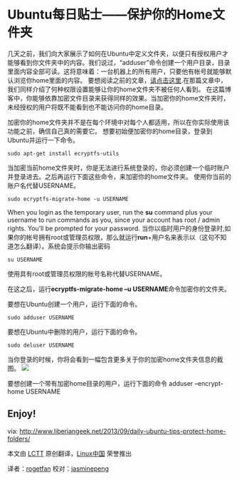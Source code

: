 Ubuntu每日贴士——保护你的Home文件夹
================================================================================
几天之前，我们向大家展示了如何在Ubuntu中定义文件夹，以便只有授权用户才能够看到你文件夹中的内容。我们说过，“adduser”命令创建一个用户目录，目录里面内容全部可读。这将意味着：一台机器上的所有用户，只要他有帐号就能够默认浏览你home里面的内容。
要想阅读之前的文章，[请点击这里][2].在那篇文章中，我们同样介绍了何种权限设置能够让你的home文件夹不被任何人看到。
在这篇博客中，你能够依靠加密文件目录来获得同样的效果。当加密你的home文件夹时，未经授权的用户将既不能看到也不能访问你的home目录。

加密你的home文件夹并不是在每个环境中对每个人都适用，所以在你实际使用该功能之前，确信自己真的需要它。
想要初始便加密你的home目录，登录到Ubuntu并运行一下命令。

    sudo apt-get install ecryptfs-utils

当加密当前home文件夹时，你是无法进行系统登录的，你必须创建一个临时账户并登录进去。之后再运行下面这些命令，来加密你的home文件夹。
使用你当前的账户名代替USERNAME。

    sudo ecryptfs-migrate-home -u USERNAME

When you login as the temporary user, run the **su** command plus your username to run commands as you, since your account has root / admin rights. You’ll be prompted for your password.
当你以临时用户的身份登录时,如果你的帐号拥有root或管理员权限，那么就运行**run**+用户名来表示以（这句不知道怎么翻译）。系统会提示你输出密码

    su USERNAME

使用具有root或管理员权限的帐号名称代替USERNAME。

在这之后，运行**ecryptfs-migrate-home –u USERNAME**命令加密你的文件夹。

要想在Ubuntu创建一个用户，运行下面的命令。

    sudo adduser USERNAME

要想在Ubuntu中删除的用户，运行下面的命令。

    sudo deluser USERNAME

当你登录的时候，你将会看到一幅包含更多关于你的加密home文件夹信息的截图。
![](http://www.liberiangeek.net/wp-content/uploads/2013/09/encrypthomedirectory.png)

要想创建一个带有加密home目录的用户，运行下面的命令
    adduser –encrypt-home USERNAME

Enjoy!
--------------------------------------------------------------------------------

via: http://www.liberiangeek.net/2013/09/daily-ubuntu-tips-protect-home-folders/

本文由 [LCTT](https://github.com/LCTT/TranslateProject) 原创翻译，[Linux中国](http://linux.cn/) 荣誉推出

译者：[rogetfan](https://github.com/rogetfan) 校对：[jasminepeng](https://github.com/jasminepeng)

[1]:http://www.liberiangeek.net/2013/09/daily-ubuntu-tipsprevent-users-browsing-folders/
[2]:http://www.liberiangeek.net/2013/09/daily-ubuntu-tipsprevent-users-browsing-folders/

